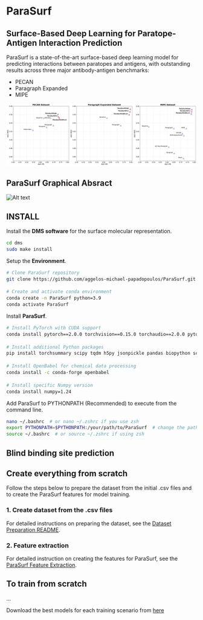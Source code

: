 # **ParaSurf**
## **Surface-Based Deep Learning for Paratope-Antigen Interaction Prediction**

ParaSurf is a state-of-the-art surface-based deep learning model for predicting interactions between paratopes and antigens, with outstanding results across three major antibody-antigen benchmarks:

* PECAN 
* Paragraph Expanded
* MIPE

![Alt text](images/results.png)


## **ParaSurf Graphical Absract**
![Alt text](images/graphical_abstract.jpg)


## INSTALL
Install the **DMS software** for the surface molecular representation.
```bash
cd dms
sudo make install
```
Setup the **Environment**.
```bash
# Clone ParaSurf repository
git clone https://github.com/aggelos-michael-papadopoulos/ParaSurf.git 

# Create and activate conda environment
conda create -n ParaSurf python=3.9
conda activate ParaSurf
```

Install **ParaSurf**.
```bash
# Install PyTorch with CUDA support
conda install pytorch==2.0.0 torchvision==0.15.0 torchaudio==2.0.0 pytorch-cuda=11.7 -c pytorch -c nvidia

# Install additional Python packages
pip install torchsummary scipy tqdm h5py jsonpickle pandas biopython scikit-learn matplotlib wandb

# Install OpenBabel for chemical data processing
conda install -c conda-forge openbabel

# Install specific Numpy version
conda install numpy=1.24
```

Add ParaSurf to PYTHONPATH (Recommended) to execute from the command line.
```bash
nano ~/.bashrc  # or nano ~/.zshrc if you use zsh
export PYTHONPATH=$PYTHONPATH:/your/path/to/ParaSurf  # change the path to yours
source ~/.bashrc  # or source ~/.zshrc if using zsh
```
## Blind binding site prediction


## Create everything from scratch
Follow the steps below to prepare the dataset from the initial .csv files and to create the ParaSurf features for model training.
### 1. Create dataset from the .csv files
For detailed instructions on preparing the dataset, see the [Dataset Preparation README](ParaSurf/create_datasets_from_csv/README.md).

### 2. Feature extraction
For detailed instruction on creating the features for ParaSurf, see the [ParaSurf Feature Extraction](ParaSurf/preprocess/README.md).

## To train from scratch
...

Download the best models for each training scenario from [here](ParaSurf/model_weights/README.md)
